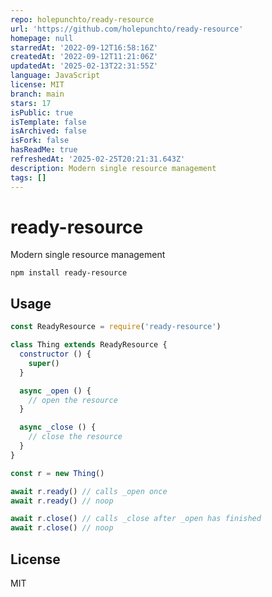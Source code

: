 ```yaml
---
repo: holepunchto/ready-resource
url: 'https://github.com/holepunchto/ready-resource'
homepage: null
starredAt: '2022-09-12T16:58:16Z'
createdAt: '2022-09-12T11:21:06Z'
updatedAt: '2025-02-13T22:31:55Z'
language: JavaScript
license: MIT
branch: main
stars: 17
isPublic: true
isTemplate: false
isArchived: false
isFork: false
hasReadMe: true
refreshedAt: '2025-02-25T20:21:31.643Z'
description: Modern single resource management
tags: []
---
```


# ready-resource

Modern single resource management

```
npm install ready-resource
```

## Usage

``` js
const ReadyResource = require('ready-resource')

class Thing extends ReadyResource {
  constructor () {
    super()
  }

  async _open () {
    // open the resource
  }

  async _close () {
    // close the resource
  }
}

const r = new Thing()

await r.ready() // calls _open once
await r.ready() // noop

await r.close() // calls _close after _open has finished
await r.close() // noop
```

## License

MIT
